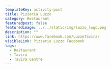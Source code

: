 ```yaml
---
templateKey: activity-post
title: Pizzaria Luzzo
category: Restaurant 
featuredpost: false
featuredimage: ../../static/img/luzzo_logo.png
description: ""
link: https://www.facebook.com/LuzzoTavira/
visibleLink: Pizzaria Luzzo Facebook
tags:
  - Restaurant
  - Tavira
  - Tavira Centre
---
```



